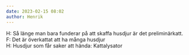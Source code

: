 ```yaml
---
date: 2023-02-15 08:02
author: Henrik
---
```

H: Så länge man bara funderar på att skaffa husdjur är det preliminärkatt.   
F: Det är överkattat att ha många husdjur   
H: Husdjur som får saker att hända: Kattalysator   

